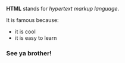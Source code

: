 **HTML** stands for *hypertext markup language*.

It is famous because:

- it is cool
- it is easy to learn
### See ya brother!